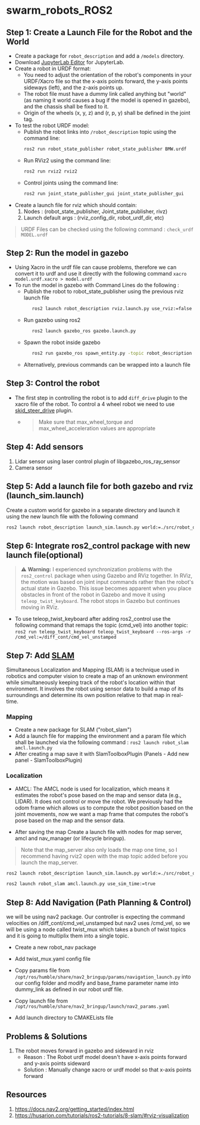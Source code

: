 # swarm_robots_ROS2

## Step 1: Create a Launch File for the Robot and the World

* Create a package for `robot_description` and add a `/models` directory.
* Download [JupyterLab Editor](https://jupyterlab-urdf.readthedocs.io/en/latest/use_editor.html) for JupyterLab.
* Create a robot in URDF format:
    * You need to adjust the orientation of the robot's components in your URDF/Xacro file so that the x-axis points forward, the y-axis points sideways (left), and the z-axis points up.
    * The robot file must have a dummy link called anything but "world" (as naming it world causes a bug if the model is opened in gazebo), and the chassis shall be fixed to it.
    * Origin of the wheels (x, y, z) and (r, p, y) shall be defined in the joint tag.
* To test the robot URDF model:
    * Publish the robot links into `/robot_description` topic using the command line:
        ```bash
        ros2 run robot_state_publisher robot_state_publisher BMW.urdf
        ```
    * Run RViz2 using the command line:
        ```bash
        ros2 run rviz2 rviz2
        ```
    * Control joints using the command line:
        ```bash
        ros2 run joint_state_publisher_gui joint_state_publisher_gui
        ```
* Create a launch file for rviz which should contain:
  1. Nodes : (robot_state_publisher, Joint_state_publisher, rivz)
  2. Launch default args : (rviz_config_dir, robot_urdf_dir, etc)

> URDF Files can be checked using the following command : `check_urdf MODEL.urdf`

## Step 2: Run the model in gazebo
   * Using Xacro in the urdf file can cause problems, therefore we can convert it to urdf and use it directly with the following command `xacro model.urdf.xacro > model.urdf`
   * To run the model in gazebo with Command Lines do the following :
        * Publish the robot to robot_state_publisher using the previous rviz launch file
          ```bash
             ros2 launch robot_description rviz.launch.py use_rviz:=false use_joint_state_pub:=false
          ```
        * Run gazebo using ros2
          ```bash
             ros2 launch gazebo_ros gazebo.launch.py
          ```
        * Spawn the robot inside gazebo
          ```bash
             ros2 run gazebo_ros spawn_entity.py -topic robot_description -entity ROBOT_NAME
          ```
     * Alternatively, previous commands can be wrapped into a launch file

## Step 3: Control the robot
* The first step in controlling the robot is to add `diff_drive` plugin to the xacro file of the robot. To control a 4 wheel robot we need to use [skid_steer_drive](https://github.com/ros-simulation/gazebo_ros_pkgs/wiki/ROS-2-Migration:-Skid-Steer-drive) plugin.
   * > Make sure that max_wheel_torque and max_wheel_acceleration values are appropriate

## Step 4: Add sensors
1. Lidar sensor using laser control plugin of libgazebo_ros_ray_sensor
2. Camera sensor

## Step 5: Add a launch file for both gazebo and rviz (launch_sim.launch)
Create a custom world for gazebo in a separate directory and launch it using the new launch file with the following command
```bash
ros2 launch robot_description launch_sim.launch.py world:=./src/robot_description/models/myWorld/boxes_world.sdf
```

## Step 6: Integrate ros2_control package with new launch file(optional)
> ⚠️ **Warning:** 
> I experienced synchronization problems with the `ros2_control` package when using Gazebo and RViz together. In RViz, the motion was based on joint input commands rather than the robot's actual state in Gazebo. This issue becomes apparent when you place obstacles in front of the robot in Gazebo and move it using `teleop_twist_keyboard`. The robot stops in Gazebo but continues moving in RViz.

- To use teleop_twist_keyboard after adding ros2_control use the following command that remaps the topic (cmd_vel) into another topic:
  `ros2 run teleop_twist_keyboard teleop_twist_keyboard --ros-args -r /cmd_vel:=/diff_cont/cmd_vel_unstamped`


## Step 7: Add [SLAM](https://husarion.com/tutorials/ros2-tutorials/8-slam/#localize-robot)
Simultaneous Localization and Mapping (SLAM) is a technique used in robotics and computer vision to create a map of an unknown environment while simultaneously keeping track of the robot's location within that environment. It involves the robot using sensor data to build a map of its surroundings and determine its own position relative to that map in real-time.

### Mapping
* Create a new package for SLAM ("robot_slam")
* Add a launch file for mapping the environment and a param file which shall be launched via the following command : `ros2 launch robot_slam amcl.launch.py`
* After creating a map save it with SlamToolboxPlugin (Panels - Add new panel - SlamToolboxPlugin)

### Localization
* AMCL: The AMCL node is used for localization, which means it estimates the robot's pose based on the map and sensor data (e.g., LIDAR). It does not control or move the robot. We previously had the odom frame which allows us to compute the robot position based on the joint movements, now we want a map frame that computes the robot's pose based on the map and the sensor data.

* After saving the map Create a launch file with nodes for map server, amcl and nav_manager (or lifecycle bringup).

> Note that the map_server also only loads the map one time, so I recommend having rviz2 open with the map topic added before you launch the map_server.

```bash
ros2 launch robot_description launch_sim.launch.py world:=./src/robot_description/models/myWorld/boxes_world.sdf use_sim_time:=true rviz_config_file:=./src/robot_description/rviz/sim_map.config.rviz

ros2 launch robot_slam amcl.launch.py use_sim_time:=true
```
## Step 8: Add Navigation (Path Planning & Control)
we will be using nav2 package. Our controller is expecting the command velocities on /diff_cont/cmd_vel_unstamped but nav2 uses /cmd_vel, so we will be using a node called twist_mux which takes a bunch of twist topics and it is going to multiplix them into a single topic.

* Create a new robot_nav package
* Add twist_mux.yaml config file
* Copy params file from `/opt/ros/humble/share/nav2_bringup/params/navigation_launch.py` into our config folder and modify and base_frame parameter name into dummy_link as defined in our robot urdf file.

* Copy launch file from `/opt/ros/humble/share/nav2_bringup/launch/nav2_params.yaml`
* Add launch directory to CMAKELists file
## Problems & Solutions
1. The robot moves forward in gazebo and sideward in rviz
   - Reason : The Robot urdf model doesn't have x-axis points forward and y-axis points sideward
   - Solution : Manually change xacro or urdf model so that x-axis points forward

## Resources
1. https://docs.nav2.org/getting_started/index.html
2. https://husarion.com/tutorials/ros2-tutorials/8-slam/#rviz-visualization
